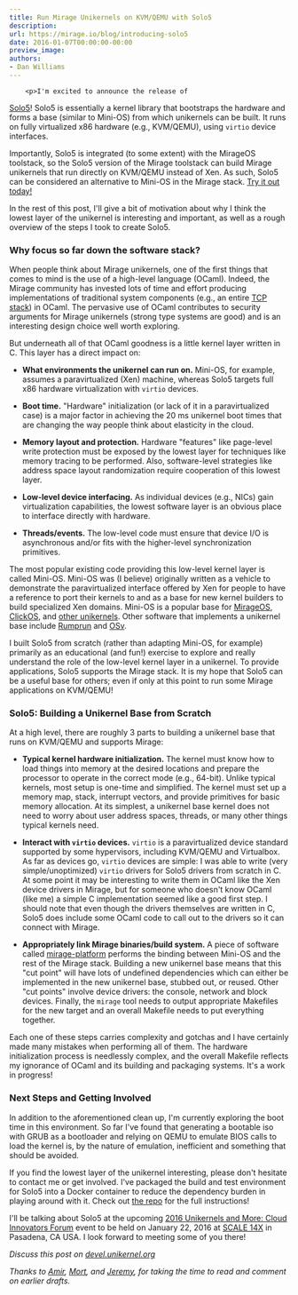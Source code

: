 ```yaml
---
title: Run Mirage Unikernels on KVM/QEMU with Solo5
description:
url: https://mirage.io/blog/introducing-solo5
date: 2016-01-07T00:00:00-00:00
preview_image:
authors:
- Dan Williams
---
```



        <p>I'm excited to announce the release of
<a href="https://github.com/solo5/solo5">Solo5</a>!
Solo5 is essentially a kernel library that bootstraps the hardware and
forms a base (similar to Mini-OS) from which unikernels can be built.
It runs on fully virtualized x86 hardware (e.g., KVM/QEMU), using
<code>virtio</code> device interfaces.</p>
<p>Importantly, Solo5 is integrated (to some extent) with the MirageOS
toolstack, so the Solo5 version of the Mirage toolstack can build
Mirage unikernels that run directly on KVM/QEMU instead of Xen.  As
such, Solo5 can be considered an alternative to Mini-OS in the Mirage
stack.  <a href="https://github.com/solo5/solo5">Try it out
today!</a></p>
<p>In the rest of this post, I'll give a bit of motivation about why I
think the lowest layer of the unikernel is interesting and important,
as well as a rough overview of the steps I took to create Solo5.</p>
<h3>Why focus so far down the software stack?</h3>
<p>When people think about Mirage unikernels, one of the first things
that comes to mind is the use of a high-level language (OCaml).
Indeed, the Mirage community has invested lots of time and effort
producing implementations of traditional system components (e.g., an
entire <a href="https://github.com/mirage/mirage-tcpip">TCP stack</a>) in OCaml.  The pervasive use of OCaml contributes to
security arguments for Mirage unikernels (strong type systems are
good) and is an interesting design choice well worth exploring.</p>
<p>But underneath all of that OCaml goodness is a little kernel layer
written in C.  This layer has a direct impact on:</p>
<ul>
<li>
<p><strong>What environments the unikernel can run on.</strong> Mini-OS, for
example, assumes a paravirtualized (Xen) machine, whereas Solo5
targets full x86 hardware virtualization with <code>virtio</code> devices.</p>
</li>
<li>
<p><strong>Boot time.</strong> &quot;Hardware&quot; initialization (or lack of it in a
paravirtualized case) is a major factor in achieving the 20 ms
unikernel boot times that are changing the way people think about
elasticity in the cloud.</p>
</li>
<li>
<p><strong>Memory layout and protection.</strong> Hardware &quot;features&quot; like
page-level write protection must be exposed by the lowest layer for
techniques like memory tracing to be performed.  Also,
software-level strategies like address space layout randomization
require cooperation of this lowest layer.</p>
</li>
<li>
<p><strong>Low-level device interfacing.</strong> As individual devices (e.g., NICs)
gain virtualization capabilities, the lowest software layer is an
obvious place to interface directly with hardware.</p>
</li>
<li>
<p><strong>Threads/events.</strong> The low-level code must ensure that device I/O
is asynchronous and/or fits with the higher-level synchronization
primitives.</p>
</li>
</ul>
<p>The most popular existing code providing this low-level kernel layer
is called Mini-OS.  Mini-OS was (I believe) originally written as
a vehicle to demonstrate the paravirtualized interface offered by Xen
for people to have a reference to port their kernels to and as a base
for new kernel builders to build specialized Xen domains.  Mini-OS is
a popular base for <a href="https://mirage.io">MirageOS</a>,
<a href="http://cnp.neclab.eu/projects/clickos/">ClickOS</a>,
and <a href="http://unikernel.org/projects/">other unikernels</a>.  Other
software that implements a unikernel base include
<a href="http://rumpkernel.org/">Rumprun</a> and <a href="http://osv.io/">OSv</a>.</p>
<p>I built Solo5 from scratch (rather than adapting Mini-OS, for example)
primarily as an educational (and fun!) exercise to explore and really
understand the role of the low-level kernel layer in a unikernel.  To
provide applications, Solo5 supports the Mirage stack.  It is my hope
that Solo5 can be a useful base for others; even if only at this point
to run some Mirage applications on KVM/QEMU!</p>
<h3>Solo5: Building a Unikernel Base from Scratch</h3>
<p>At a high level, there are roughly 3 parts to building a unikernel
base that runs on KVM/QEMU and supports Mirage:</p>
<ul>
<li>
<p><strong>Typical kernel hardware initialization.</strong> The kernel must know how
to load things into memory at the desired locations and prepare
the processor to operate in the correct mode (e.g., 64-bit).  Unlike
typical kernels, most setup is one-time and simplified.  The kernel
must set up a memory map, stack, interrupt vectors, and provide
primitives for basic memory allocation.  At its simplest, a
unikernel base kernel does not need to worry about user address
spaces, threads, or many other things typical kernels need.</p>
</li>
<li>
<p><strong>Interact with <code>virtio</code> devices.</strong> <code>virtio</code> is a paravirtualized
device standard supported by some hypervisors, including KVM/QEMU
and Virtualbox.  As far as devices go, <code>virtio</code> devices are simple:
I was able to write (very simple/unoptimized) <code>virtio</code> drivers for
Solo5 drivers from scratch in C.  At some point it may be
interesting to write them in OCaml like the Xen device drivers in
Mirage, but for someone who doesn't know OCaml (like me) a simple C
implementation seemed like a good first step.  I should note that
even though the drivers themselves are written in C, Solo5 does
include some OCaml code to call out to the drivers so it can connect with
Mirage.</p>
</li>
<li>
<p><strong>Appropriately link Mirage binaries/build system.</strong> A piece of
software called <a href="https://github.com/mirage/mirage-platform">mirage-platform</a>
performs the binding between Mini-OS
and the rest of the Mirage stack.  Building a new unikernel base
means that this &quot;cut point&quot; will have lots of undefined dependencies
which can either be implemented in the new unikernel base, stubbed
out, or reused.  Other &quot;cut points&quot; involve device drivers: the
console, network and block devices.  Finally, the <code>mirage</code> tool
needs to output appropriate Makefiles for the new target and an
overall Makefile needs to put everything together.</p>
</li>
</ul>
<p>Each one of these steps carries complexity and gotchas and I have
certainly made many mistakes when performing all of them.  The
hardware initialization process is needlessly complex, and the overall
Makefile reflects my ignorance of OCaml and its building and packaging
systems.  It's a work in progress!</p>
<h3>Next Steps and Getting Involved</h3>
<p>In addition to the aforementioned clean up, I'm currently exploring
the boot time in this environment.  So far I've found that generating
a bootable iso with GRUB as a bootloader and relying on QEMU to
emulate BIOS calls to load the kernel is, by the nature of emulation,
inefficient and something that should be avoided.</p>
<p>If you find the lowest layer of the unikernel interesting, please
don't hesitate to contact me or get involved.  I've packaged the build
and test environment for Solo5 into a Docker container to reduce the
dependency burden in playing around with it.  Check out <a href="https://github.com/solo5/solo5">the
repo</a> for the full
instructions!</p>
<p>I'll be talking about Solo5 at the upcoming <a href="http://wiki.xenproject.org/wiki/2016_Unikernels_and_More:_Cloud_Innovators_Forum_Schedule">2016 Unikernels and More:
Cloud Innovators
Forum</a>
event to be held on January 22, 2016 at <a href="https://www.socallinuxexpo.org/scale/14x">SCALE
14X</a> in Pasadena, CA USA.  I
look forward to meeting some of you there!</p>
<p><em>Discuss this post on <a href="https://devel.unikernel.org/t/run-mirage-unikernels-on-kvm-qemu-with-solo5/59">devel.unikernel.org</a></em></p>
<p><em>Thanks to <a href="https://twitter.com/amirmc">Amir</a>,
<a href="http://mort.io">Mort</a>,
and <a href="https://github.com/yallop">Jeremy</a>,
for taking the time to read and comment on earlier drafts.</em></p>

      
